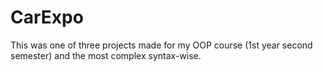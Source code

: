 # CarExpo

This was one of three projects made for my OOP course (1st year second semester) and the most complex syntax-wise.
